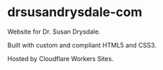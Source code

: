 # drsusandrysdale-com

Website for Dr. Susan Drysdale.

Built with custom and compliant HTML5 and CSS3.

Hosted by Cloudflare Workers Sites.
